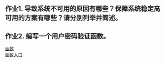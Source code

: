## 作业1. 导致系统不可用的原因有哪些？保障系统稳定高可用的方案有哪些？请分别列举并简述。  



## 作业2. 编写一个用户密码验证函数。   
[函数](password/PasswordValidation.java)  
[函数入口](password/client/PasswordClient.java)  
